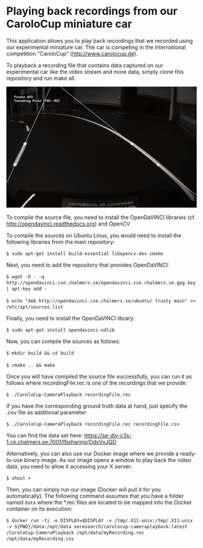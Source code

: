 Playing back recordings from our CaroloCup miniature car
========================================================

This application allows you to play back recordings that
we recorded using our experimental miniature car. The car
is competing in the international competition "CaroloCup"
(http://www.carolocup.de).

To playback a recording file that contains data captured
on our experimental car like the video stream and more data,
simply clone this repository and run make all.

![Screenshot](https://github.com/se-research/CaroloCup-CameraPlayback/blob/master/screenshot.png)

To compile the source file, you need to install the
OpenDaVINCI libraries (cf. http://opendavinci.readthedocs.org)
and OpenCV.

To compile the sources on Ubuntu Linux, you would need to
install the following libraries from the main repository:

    $ sudo apt-get install build-essential libopencv-dev cmake

Next, you need to add the repository that provides OpenDaVINCI:

    $ wget -O - -q http://opendavinci.cse.chalmers.se/opendavinci.cse.chalmers.se.gpg.key | apt-key add -

    $ echo "deb http://opendavinci.cse.chalmers.se/ubuntu/ trusty main" >> /etc/apt/sources.list

Finally, you need to install the OpenDaVINCI library:

    $ sudo apt-get install opendavinci-odlib 

Now, you can compile the sources as follows:

    $ mkdir build && cd build

    $ cmake .. && make

Once you will have compiled the source file successfully,
you can run it as follows where recordingFile.rec is one
of the recordings that we provide:

    $ ./CaroloCup-CameraPlayback recordingFile.rec

If you have the corresponding ground truth data at hand,
just specify the .csv file as additional parameter:

    $ ./CaroloCup-CameraPlayback recordingFile.rec recordingFile.csv

You can find the data set here: https://se-div-c3s-1.ce.chalmers.se:7001/fbsharing/OdxVxJQD

Alternatively, you can also use our Docker image where
we provide a ready-to-use binary image. As our image
opens a window to play back the video data, you need to
allow it accessing your X server:

    $ xhost +

Then, you can simply run our image (Docker will pull it
for you automatically). The following command assumes that
you have a folder named ``data`` where the *.rec files
are located to be mapped into the Docker container on
its execution:

    $ docker run -ti -e DISPLAY=$DISPLAY -v /tmp/.X11-unix:/tmp/.X11-unix -v ${PWD}/data:/opt/data seresearch/carolocup-cameraplayback:latest /CaroloCup-CameraPlayback /opt/data/myRecording.rec /opt/data/myRecording.csv

